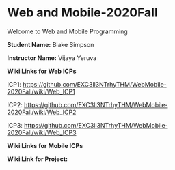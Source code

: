 # Web and Mobile-2020Fall
Welcome to Web and Mobile Programming

**Student Name:** Blake Simpson

**Instructor Name:** Vijaya Yeruva

**Wiki Links for Web ICPs**

ICP1: https://github.com/EXC3ll3NTrhyTHM/WebMobile-2020Fall/wiki/Web_ICP1

ICP2: https://github.com/EXC3ll3NTrhyTHM/WebMobile-2020Fall/wiki/Web_ICP2

ICP3: https://github.com/EXC3ll3NTrhyTHM/WebMobile-2020Fall/wiki/Web_ICP3


**Wiki Links for Mobile ICPs**



**Wiki Link for Project:** 
